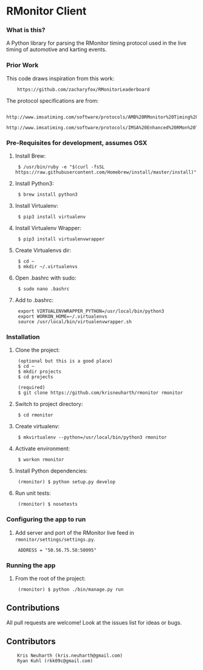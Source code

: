 # RMonitor Client

### What is this?

A Python library for parsing the RMonitor timing protocol used in the live timing of automotive and karting events.

### Prior Work

This code draws inspiration from this work:

        https://github.com/zacharyfox/RMonitorLeaderboard
    
The protocol specifications are from:

        http://www.imsatiming.com/software/protocols/AMB%20RMonitor%20Timing%20Protocol.pdf
        http://www.imsatiming.com/software/protocols/IMSA%20Enhanced%20RMon%20Timing%20Protocol%20v1.03.pdf
    

### Pre-Requisites for development, assumes OSX

1) Install Brew:

	    $ /usr/bin/ruby -e "$(curl -fsSL https://raw.githubusercontent.com/Homebrew/install/master/install)"

2) Install Python3:

	    $ brew install python3

3) Install Virtualenv:

	    $ pip3 install virtualenv

4) Install Virtualenv Wrapper:

	    $ pip3 install virtualenvwrapper

5) Create Virtualenvs dir:

        $ cd ~
	    $ mkdir ~/.virtualenvs

6) Open .bashrc with sudo:

	    $ sudo nano .bashrc

7) Add to .bashrc:

	    export VIRTUALENVWRAPPER_PYTHON=/usr/local/bin/python3
	    export WORKON_HOME=~/.virtualenvs
	    source /usr/local/bin/virtualenvwrapper.sh


### Installation

1) Clone the project:

        (optional but this is a good place)
        $ cd ~
        $ mkdir projects
        $ cd projects

        (required)
	    $ git clone https://github.com/krisneuharth/rmonitor rmonitor

2) Switch to project directory:

	    $ cd rmonitor

3) Create virtualenv:

	    $ mkvirtualenv --python=/usr/local/bin/python3 rmonitor

4) Activate environment:

	    $ workon rmonitor

5) Install Python dependencies:

	    (rmonitor) $ python setup.py develop

6) Run unit tests:

        (rmonitor) $ nosetests
    

### Configuring the app to run

1) Add server and port of the RMonitor live feed in `rmonitor/settings/settings.py`.

        ADDRESS = "50.56.75.58:50095"
    
    
### Running the app

1) From the root of the project:

        (rmonitor) $ python ./bin/manage.py run


## Contributions

All pull requests are welcome! Look at the issues list for ideas or bugs.


## Contributors

        Kris Neuharth (kris.neuharth@gmail.com)
        Ryan Kuhl (rkk09c@gmail.com)

